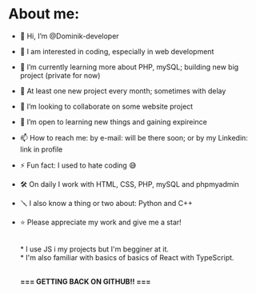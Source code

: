 # About me:

- 👋 Hi, I’m @Dominik-developer
- 👀 I am interested in coding, especially in web development
- 🌱 I’m currently learning more about PHP, mySQL; building new big project (private for now)
- 🧩 At least one new project every month; sometimes with delay
- 💞️ I’m looking to collaborate on some website project
- 🤲 I’m open to learning new things and gaining expireince
- 📫 How to reach me: by e-mail: will be there soon; or by my Linkedin: link in profile <!--linkedin.com/in/dominik-szczepański-2a5287294-->
- ⚡ Fun fact: I used to hate coding 😅
- 🛠 On daily I work with HTML, CSS, PHP, mySQL and phpmyadmin 
- 🪛 I also know a thing or two about: Python and C++
- ⭐️ Please appreciate my work and give me a star!

  
  <br>* I use JS i my projects but I'm begginer at it.
  <br>* I'm also familiar with basics of basics of React with TypeScript.


  <br><b>=== GETTING BACK ON GITHUB‼️ === </b>

